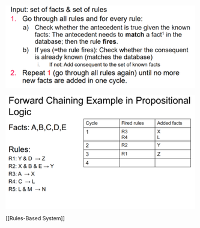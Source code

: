 ![](../../../z_images/Pasted%20image%2020220331093502.png)

![](../../../z_images/Pasted%20image%2020220331093532.png)

[[Rules-Based System]]